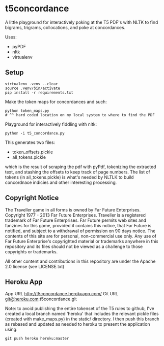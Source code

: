 t5concordance
=============

A little playground for interactively poking at the T5 PDF's with NLTK to
find bigrams, trigrams, collocations, and poke at concordances.

Uses:
* pyPDF
* nltk
* virtualenv

Setup
-----

    virtualenv .venv --clear
    source .venv/bin/activate
    pip install -r requirements.txt

Make the token maps for concordances and such:

    python token_maps.py
    # ^^ hard coded location on my local system to where to find the PDF

Playground for interactively fiddling with nltk:

    python -i t5_concordance.py

This generates two files:
* token_offsets.pickle
* all_tokens.pickle

which is the result of scraping the pdf with pyPdf, tokenizing the
extracted text, and stashing the offsets to keep track of page numbers.
The list of tokens (in all_tokens.pickle) is what's needed by NLTLK
to build concordnace indicies and other interesting processing.

Copyright Notice
----------------

The Traveller game in all forms is owned by Far Future Enterprises.
Copyright 1977 - 2013 Far Future Enterprises. Traveller is a registered
trademark of Far Future Enterprises. Far Future permits web sites and
fanzines for this game, provided it contains this notice, that Far Future
is notified, and subject to a withdrawal of permission on 90 days notice.
The contents of this site are for personal, non-commercial use only. Any
use of Far Future Enterprise's copyrighted material or trademarks anywhere
in this repository and its files should not be viewed as a challenge to
those copyrights or trademarks.

All other content and contributions in this repository are under the
Apache 2.0 license (see LICENSE.txt)

Heroku App
----------

App URL http://t5concordance.herokuapp.com/
Git URL git@heroku.com:t5concordance.git

Note: to avoid publishing the entire tokenset of the T5 rules to github,
I've created a local branch named 'heroku' that includes the relevant
pickle files (created with make_maps.py) in the static/ directory. I then
push this branch as rebased and updated as needed to heroku to present
the application using:

    git push heroku heroku:master
